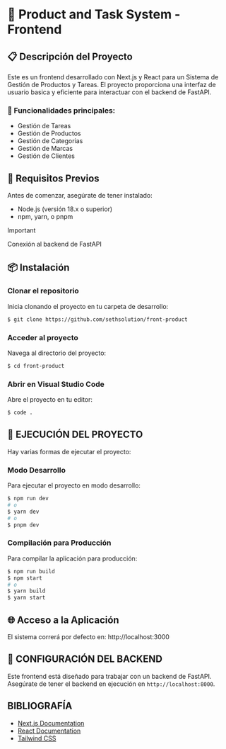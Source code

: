 # 🚀 Product and Task System - Frontend

## 📋 Descripción del Proyecto

Este es un frontend desarrollado con Next.js y React para un Sistema de Gestión de Productos y Tareas. El proyecto proporciona una interfaz de usuario basica y eficiente para interactuar con el backend de FastAPI.

### 🔹 Funcionalidades principales:

- Gestión de Tareas
- Gestión de Productos
- Gestión de Categorias
- Gestión de Marcas
- Gestión de Clientes

## 🔧 Requisitos Previos

Antes de comenzar, asegúrate de tener instalado:

- Node.js (versión 18.x o superior)
- npm, yarn, o pnpm
> [!IMPORTANT]
> Conexión al backend de FastAPI 

## 📦 Instalación

### Clonar el repositorio

Inicia clonando el proyecto en tu carpeta de desarrollo:

```bash
$ git clone https://github.com/sethsolution/front-product
```

### Acceder al proyecto

Navega al directorio del proyecto:

```bash
$ cd front-product
```

### Abrir en Visual Studio Code

Abre el proyecto en tu editor:

```bash
$ code .
```

## 🚀 EJECUCIÓN DEL PROYECTO

Hay varias formas de ejecutar el proyecto:

### Modo Desarrollo

Para ejecutar el proyecto en modo desarrollo:

```bash
$ npm run dev
# o
$ yarn dev
# o
$ pnpm dev
```

### Compilación para Producción

Para compilar la aplicación para producción:

```bash
$ npm run build
$ npm start
# o
$ yarn build
$ yarn start
```

## 🌐 Acceso a la Aplicación

El sistema correrá por defecto en:
http://localhost:3000

## 🔗 CONFIGURACIÓN DEL BACKEND

Este frontend está diseñado para trabajar con un backend de FastAPI.
Asegúrate de tener el backend en ejecución en `http://localhost:8000`.

## BIBLIOGRAFÍA

- [Next.js Documentation](https://nextjs.org/docs)
- [React Documentation](https://reactjs.org/docs)
- [Tailwind CSS](https://tailwindcss.com/docs)
